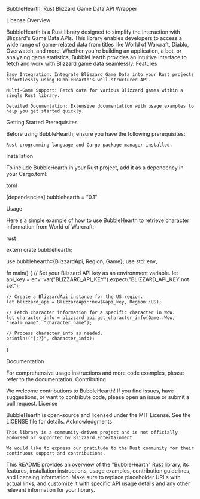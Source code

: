 BubbleHearth: Rust Blizzard Game Data API Wrapper

License
Overview

BubbleHearth is a Rust library designed to simplify the interaction with Blizzard's Game Data APIs. This library enables
developers to access a wide range of game-related data from titles like World of Warcraft, Diablo, Overwatch, and more.
Whether you're building an application, a bot, or analyzing game statistics, BubbleHearth provides an intuitive
interface to fetch and work with Blizzard game data seamlessly.
Features

    Easy Integration: Integrate Blizzard Game Data into your Rust projects effortlessly using BubbleHearth's well-structured API.

    Multi-Game Support: Fetch data for various Blizzard games within a single Rust library.

    Detailed Documentation: Extensive documentation with usage examples to help you get started quickly.

Getting Started
Prerequisites

Before using BubbleHearth, ensure you have the following prerequisites:

    Rust programming language and Cargo package manager installed.

Installation

To include BubbleHearth in your Rust project, add it as a dependency in your Cargo.toml:

toml

[dependencies]
bubblehearth = "0.1"

Usage

Here's a simple example of how to use BubbleHearth to retrieve character information from World of Warcraft:

rust

extern crate bubblehearth;

use bubblehearth::{BlizzardApi, Region, Game};
use std::env;

fn main() {
// Set your Blizzard API key as an environment variable.
let api_key = env::var("BLIZZARD_API_KEY").expect("BLIZZARD_API_KEY not set");

    // Create a BlizzardApi instance for the US region.
    let blizzard_api = BlizzardApi::new(&api_key, Region::US);

    // Fetch character information for a specific character in WoW.
    let character_info = blizzard_api.get_character_info(Game::Wow, "realm_name", "character_name");

    // Process character_info as needed.
    println!("{:?}", character_info);

}

Documentation

For comprehensive usage instructions and more code examples, please refer to the documentation.
Contributing

We welcome contributions to BubbleHearth! If you find issues, have suggestions, or want to contribute code, please open
an issue or submit a pull request.
License

BubbleHearth is open-source and licensed under the MIT License. See the LICENSE file for details.
Acknowledgments

    This library is a community-driven project and is not officially endorsed or supported by Blizzard Entertainment.

    We would like to express our gratitude to the Rust community for their continuous support and contributions.

This README provides an overview of the "BubbleHearth" Rust library, its features, installation instructions, usage
examples, contribution guidelines, and licensing information. Make sure to replace placeholder URLs with actual links,
and customize it with specific API usage details and any other relevant information for your library.
